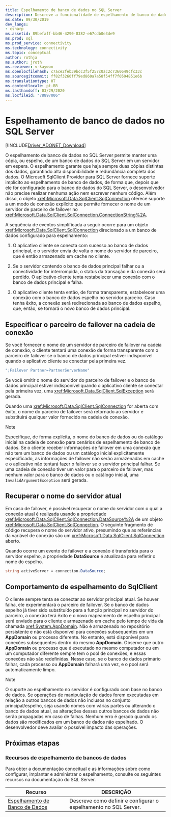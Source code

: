 ```yaml
---
title: Espelhamento de banco de dados no SQL Server
description: Descreve a funcionalidade de espelhamento de banco de dados.
ms.date: 09/30/2019
dev_langs:
- csharp
ms.assetid: 89befaff-bb46-4290-8382-e67cdb0e3de9
ms.prod: sql
ms.prod_service: connectivity
ms.technology: connectivity
ms.topic: conceptual
author: rothja
ms.author: jroth
ms.reviewer: v-kaywon
ms.openlocfilehash: c7ace2feb39bcc3f5f257c0ac2c7360649cfc33c
ms.sourcegitcommit: ff82f3260ff79ed860a7a58f54ff7f0594851e6b
ms.translationtype: HT
ms.contentlocale: pt-BR
ms.lasthandoff: 03/29/2020
ms.locfileid: "78897006"
---
```

# <a name="database-mirroring-in-sql-server"></a>Espelhamento de banco de dados no SQL Server

[!INCLUDE[Driver_ADONET_Download](../../../includes/driver_adonet_download.md)]

O espelhamento de banco de dados no SQL Server permite manter uma cópia, ou espelho, de um banco de dados do SQL Server em um servidor em espera. O espelhamento garante que haja sempre duas cópias distintas dos dados, garantindo alta disponibilidade e redundância completa dos dados. O Microsoft SqlClient Provider para SQL Server fornece suporte implícito ao espelhamento de banco de dados, de forma que, depois que ele for configurado para o banco de dados do SQL Server, o desenvolvedor não precise realizar nenhuma ação nem escrever nenhum código. Além disso, o objeto <xref:Microsoft.Data.SqlClient.SqlConnection> oferece suporte a um modo de conexão explícito que permite fornecer o nome de um servidor de parceiro de failover no <xref:Microsoft.Data.SqlClient.SqlConnection.ConnectionString%2A>.  
  
A sequência de eventos simplificada a seguir ocorre para um objeto <xref:Microsoft.Data.SqlClient.SqlConnection> direcionado a um banco de dados configurado para espelhamento:  
  
1. O aplicativo cliente se conecta com sucesso ao banco de dados principal, e o servidor envia de volta o nome do servidor de parceiro, que é então armazenado em cache no cliente.  
  
2. Se o servidor contendo o banco de dados principal falhar ou a conectividade for interrompida, o status da transação e da conexão será perdido. O aplicativo cliente tenta restabelecer uma conexão com o banco de dados principal e falha.  
  
3. O aplicativo cliente tenta então, de forma transparente, estabelecer uma conexão com o banco de dados espelho no servidor parceiro. Caso tenha êxito, a conexão será redirecionada ao banco de dados espelho, que, então, se tornará o novo banco de dados principal.  
  
## <a name="specifying-the-failover-partner-in-the-connection-string"></a>Especificar o parceiro de failover na cadeia de conexão  
Se você fornecer o nome de um servidor de parceiro de failover na cadeia de conexão, o cliente tentará uma conexão de forma transparente com o parceiro de failover se o banco de dados principal estiver indisponível quando o aplicativo cliente se conectar pela primeira vez.  
  
```csharp
";Failover Partner=PartnerServerName"  
```  
  
Se você omitir o nome do servidor do parceiro de failover e o banco de dados principal estiver indisponível quando o aplicativo cliente se conectar pela primeira vez, uma <xref:Microsoft.Data.SqlClient.SqlException> será gerada.  
  
Quando uma <xref:Microsoft.Data.SqlClient.SqlConnection> for aberta com êxito, o nome do parceiro de failover será retornado ao servidor e substituirá qualquer valor fornecido na cadeia de conexão.  
  
> [!NOTE]
>  Especifique, de forma explícita, o nome do banco de dados ou do catálogo inicial na cadeia de conexão para cenários de espelhamento de banco de dados. Se o cliente receber informações de failover em uma conexão que não tem um banco de dados ou um catálogo inicial explicitamente especificado, as informações de failover não serão armazenadas em cache e o aplicativo não tentará fazer o failover se o servidor principal falhar. Se uma cadeia de conexão tiver um valor para o parceiro de failover, mas nenhum valor para o banco de dados ou o catálogo inicial, uma `InvalidArgumentException` será gerada.  
  
## <a name="retrieving-the-current-server-name"></a>Recuperar o nome do servidor atual  
Em caso de failover, é possível recuperar o nome do servidor com o qual a conexão atual é realizada usando a propriedade <xref:Microsoft.Data.SqlClient.SqlConnection.DataSource%2A> de um objeto <xref:Microsoft.Data.SqlClient.SqlConnection>. O seguinte fragmento de código recupera o nome do servidor ativo, presumindo que as referências da variável de conexão são um <xref:Microsoft.Data.SqlClient.SqlConnection> aberto.  
  
Quando ocorre um evento de failover e a conexão é transferida para o servidor espelho, a propriedade **DataSource** é atualizada para refletir o nome do espelho.  
  
```csharp  
string activeServer = connection.DataSource;  
```  
  
## <a name="sqlclient-mirroring-behavior"></a>Comportamento de espelhamento do SqlClient  
O cliente sempre tenta se conectar ao servidor principal atual. Se houver falha, ele experimentará o parceiro de failover. Se o banco de dados espelho já tiver sido substituído para a função principal no servidor do parceiro, a conexão terá êxito e o novo mapeamento de espelho principal será enviado para o cliente e armazenado em cache pelo tempo de vida da chamada <xref:System.AppDomain>. Não é armazenado no repositório persistente e não está disponível para conexões subsequentes em um **AppDomain** ou processo diferente. No entanto, está disponível para conexões subsequentes dentro do mesmo **AppDomain**. Observe que outro **AppDomain** ou processo que é executado no mesmo computador ou em um computador diferente sempre tem o pool de conexões, e essas conexões não são redefinidas. Nesse caso, se o banco de dados primário falhar, cada processo ou **AppDomain** falhará uma vez, e o pool será automaticamente limpo.  
  
> [!NOTE]
>  O suporte ao espelhamento no servidor é configurado com base no banco de dados. Se operações de manipulação de dados forem executadas em relação a outros bancos de dados não inclusos no conjunto principal/espelho, seja usando nomes com várias partes ou alterando o banco de dados atual, as alterações desses outros bancos de dados não serão propagadas em caso de falhas. Nenhum erro é gerado quando os dados são modificados em um banco de dados não espelhado. O desenvolvedor deve avaliar o possível impacto das operações.  
  
## <a name="next-steps"></a>Próximas etapas
### <a name="database-mirroring-resources"></a>Recursos de espelhamento de bancos de dados  
Para obter a documentação conceitual e as informações sobre como configurar, implantar e administrar o espelhamento, consulte os seguintes recursos na documentação do SQL Server.  
  
|Recurso|DESCRIÇÃO|  
|--------------|-----------------|  
|[Espelhamento de Banco de Dados](../../../database-engine/database-mirroring/database-mirroring-sql-server.md)|Descreve como definir e configurar o espelhamento no SQL Server.|  
